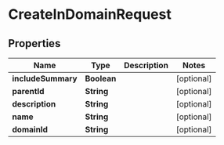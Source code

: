 
# CreateInDomainRequest

## Properties
Name | Type | Description | Notes
------------ | ------------- | ------------- | -------------
**includeSummary** | **Boolean** |  |  [optional]
**parentId** | **String** |  |  [optional]
**description** | **String** |  |  [optional]
**name** | **String** |  |  [optional]
**domainId** | **String** |  |  [optional]



